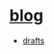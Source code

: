 # [blog](https://emoh46.github.io/blog/)

- [drafts](https://emoh46.github.io/blog/drafts/DRAFT_Survey%20on%20Computational%20Frontiers.pdf)

